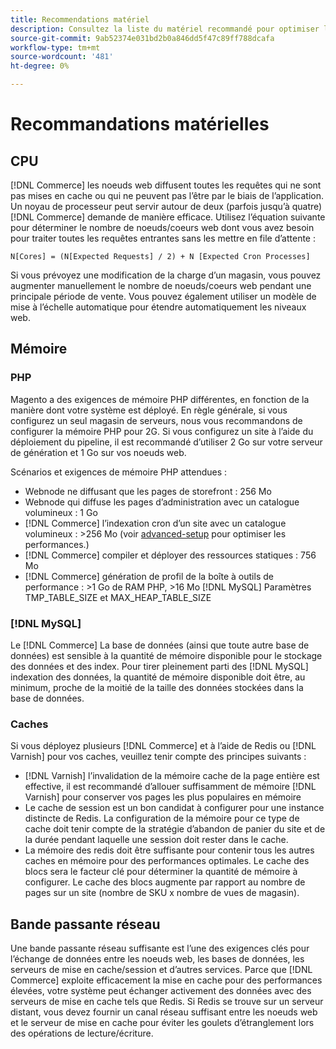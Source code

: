 ```yaml
---
title: Recommendations matériel
description: Consultez la liste du matériel recommandé pour optimiser les performances des déploiements Adobe Commerce et Magento Open Source.
source-git-commit: 9ab52374e031bd2b0a846dd5f47c89ff788dcafa
workflow-type: tm+mt
source-wordcount: '481'
ht-degree: 0%

---
```



# Recommandations matérielles

## CPU

[!DNL Commerce] les noeuds web diffusent toutes les requêtes qui ne sont pas mises en cache ou qui ne peuvent pas l’être par le biais de l’application. Un noyau de processeur peut servir autour de deux (parfois jusqu’à quatre) [!DNL Commerce] demande de manière efficace. Utilisez l’équation suivante pour déterminer le nombre de noeuds/coeurs web dont vous avez besoin pour traiter toutes les requêtes entrantes sans les mettre en file d’attente :

```
N[Cores] = (N[Expected Requests] / 2) + N [Expected Cron Processes]
```

Si vous prévoyez une modification de la charge d’un magasin, vous pouvez augmenter manuellement le nombre de noeuds/coeurs web pendant une principale période de vente. Vous pouvez également utiliser un modèle de mise à l’échelle automatique pour étendre automatiquement les niveaux web.

## Mémoire

### PHP

Magento a des exigences de mémoire PHP différentes, en fonction de la manière dont votre système est déployé.  En règle générale, si vous configurez un seul magasin de serveurs, nous vous recommandons de configurer la mémoire PHP pour 2G.  Si vous configurez un site à l’aide du déploiement du pipeline, il est recommandé d’utiliser 2 Go sur votre serveur de génération et 1 Go sur vos noeuds web.

Scénarios et exigences de mémoire PHP attendues :

* Webnode ne diffusant que les pages de storefront : 256 Mo
* Webnode qui diffuse les pages d’administration avec un catalogue volumineux : 1 Go
* [!DNL Commerce] l’indexation cron d’un site avec un catalogue volumineux : >256 Mo (voir [advanced-setup](https://devdocs.magento.com/guides/v2.4/performance-best-practices/advanced-setup.html) pour optimiser les performances.)
* [!DNL Commerce] compiler et déployer des ressources statiques : 756 Mo
* [!DNL Commerce] génération de profil de la boîte à outils de performance : >1 Go de RAM PHP, >16 Mo [!DNL MySQL] Paramètres TMP_TABLE_SIZE et MAX_HEAP_TABLE_SIZE

### [!DNL MySQL]

Le [!DNL Commerce] La base de données (ainsi que toute autre base de données) est sensible à la quantité de mémoire disponible pour le stockage des données et des index. Pour tirer pleinement parti des [!DNL MySQL] indexation des données, la quantité de mémoire disponible doit être, au minimum, proche de la moitié de la taille des données stockées dans la base de données.

### Caches

Si vous déployez plusieurs [!DNL Commerce] et à l’aide de Redis ou [!DNL Varnish] pour vos caches, veuillez tenir compte des principes suivants :

* [!DNL Varnish] l’invalidation de la mémoire cache de la page entière est effective, il est recommandé d’allouer suffisamment de mémoire [!DNL Varnish] pour conserver vos pages les plus populaires en mémoire
* Le cache de session est un bon candidat à configurer pour une instance distincte de Redis.  La configuration de la mémoire pour ce type de cache doit tenir compte de la stratégie d’abandon de panier du site et de la durée pendant laquelle une session doit rester dans le cache.
* La mémoire des redis doit être suffisante pour contenir tous les autres caches en mémoire pour des performances optimales.  Le cache des blocs sera le facteur clé pour déterminer la quantité de mémoire à configurer.  Le cache des blocs augmente par rapport au nombre de pages sur un site (nombre de SKU x nombre de vues de magasin).

## Bande passante réseau

Une bande passante réseau suffisante est l’une des exigences clés pour l’échange de données entre les noeuds web, les bases de données, les serveurs de mise en cache/session et d’autres services. Parce que [!DNL Commerce] exploite efficacement la mise en cache pour des performances élevées, votre système peut échanger activement des données avec des serveurs de mise en cache tels que Redis. Si Redis se trouve sur un serveur distant, vous devez fournir un canal réseau suffisant entre les noeuds web et le serveur de mise en cache pour éviter les goulets d’étranglement lors des opérations de lecture/écriture.
